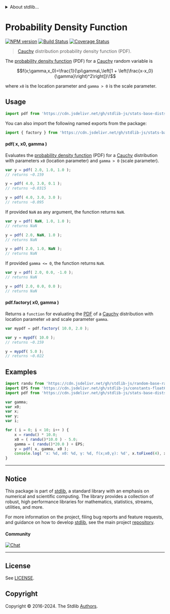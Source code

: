 <!--

@license Apache-2.0

Copyright (c) 2018 The Stdlib Authors.

Licensed under the Apache License, Version 2.0 (the "License");
you may not use this file except in compliance with the License.
You may obtain a copy of the License at

   http://www.apache.org/licenses/LICENSE-2.0

Unless required by applicable law or agreed to in writing, software
distributed under the License is distributed on an "AS IS" BASIS,
WITHOUT WARRANTIES OR CONDITIONS OF ANY KIND, either express or implied.
See the License for the specific language governing permissions and
limitations under the License.

-->


<details>
  <summary>
    About stdlib...
  </summary>
  <p>We believe in a future in which the web is a preferred environment for numerical computation. To help realize this future, we've built stdlib. stdlib is a standard library, with an emphasis on numerical and scientific computation, written in JavaScript (and C) for execution in browsers and in Node.js.</p>
  <p>The library is fully decomposable, being architected in such a way that you can swap out and mix and match APIs and functionality to cater to your exact preferences and use cases.</p>
  <p>When you use stdlib, you can be absolutely certain that you are using the most thorough, rigorous, well-written, studied, documented, tested, measured, and high-quality code out there.</p>
  <p>To join us in bringing numerical computing to the web, get started by checking us out on <a href="https://github.com/stdlib-js/stdlib">GitHub</a>, and please consider <a href="https://opencollective.com/stdlib">financially supporting stdlib</a>. We greatly appreciate your continued support!</p>
</details>

# Probability Density Function

[![NPM version][npm-image]][npm-url] [![Build Status][test-image]][test-url] [![Coverage Status][coverage-image]][coverage-url] <!-- [![dependencies][dependencies-image]][dependencies-url] -->

> [Cauchy][cauchy-distribution] distribution probability density function (PDF).

<section class="intro">

The [probability density function][pdf] (PDF) for a [Cauchy][cauchy-distribution] random variable is

<!-- <equation class="equation" label="eq:cauchy_cauchy_pdf" align="center" raw="f(x;\gamma,x_0)=\frac{1}{\pi\gamma\,\left[1 + \left(\frac{x-x_0}{\gamma}\right)^2\right]}\!" alt="Probability density function (PDF) for a Cauchy distribution."> -->

```math
f(x;\gamma,x_0)=\frac{1}{\pi\gamma\,\left[1 + \left(\frac{x-x_0}{\gamma}\right)^2\right]}\!
```

<!-- <div class="equation" align="center" data-raw-text="f(x;\gamma,x_0)=\frac{1}{\pi\gamma\,\left[1 + \left(\frac{x-x_0}{\gamma}\right)^2\right]}\!" data-equation="eq:cauchy_cauchy_pdf">
    <img src="https://cdn.jsdelivr.net/gh/stdlib-js/stdlib@591cf9d5c3a0cd3c1ceec961e5c49d73a68374cb/lib/node_modules/@stdlib/stats/base/dists/cauchy/pdf/docs/img/equation_cauchy_cauchy_pdf.svg" alt="Probability density function (PDF) for a Cauchy distribution.">
    <br>
</div> -->

<!-- </equation> -->

where `x0` is the location parameter and `gamma > 0` is the scale parameter.

</section>

<!-- /.intro -->



<section class="usage">

## Usage

```javascript
import pdf from 'https://cdn.jsdelivr.net/gh/stdlib-js/stats-base-dists-cauchy-pdf@deno/mod.js';
```

You can also import the following named exports from the package:

```javascript
import { factory } from 'https://cdn.jsdelivr.net/gh/stdlib-js/stats-base-dists-cauchy-pdf@deno/mod.js';
```

#### pdf( x, x0, gamma )

Evaluates the [probability density function][pdf] (PDF) for a [Cauchy][cauchy-distribution] distribution with parameters `x0` (location parameter) and `gamma > 0` (scale parameter).

```javascript
var y = pdf( 2.0, 1.0, 1.0 );
// returns ~0.159

y = pdf( 4.0, 3.0, 0.1 );
// returns ~0.0315

y = pdf( 4.0, 3.0, 3.0 );
// returns ~0.095
```

If provided `NaN` as any argument, the function returns `NaN`.

```javascript
var y = pdf( NaN, 1.0, 1.0 );
// returns NaN

y = pdf( 2.0, NaN, 1.0 );
// returns NaN

y = pdf( 2.0, 1.0, NaN );
// returns NaN
```

If provided `gamma <= 0`, the function returns `NaN`.

```javascript
var y = pdf( 2.0, 0.0, -1.0 );
// returns NaN

y = pdf( 2.0, 0.0, 0.0 );
// returns NaN
```

#### pdf.factory( x0, gamma )

Returns a `function` for evaluating the [PDF][pdf] of a [Cauchy][cauchy-distribution] distribution with location parameter `x0` and scale parameter `gamma`.

```javascript
var mypdf = pdf.factory( 10.0, 2.0 );

var y = mypdf( 10.0 );
// returns ~0.159

y = mypdf( 5.0 );
// returns ~0.022
```

</section>

<!-- /.usage -->

<section class="examples">

## Examples

<!-- eslint no-undef: "error" -->

```javascript
import randu from 'https://cdn.jsdelivr.net/gh/stdlib-js/random-base-randu@deno/mod.js';
import EPS from 'https://cdn.jsdelivr.net/gh/stdlib-js/constants-float64-eps@deno/mod.js';
import pdf from 'https://cdn.jsdelivr.net/gh/stdlib-js/stats-base-dists-cauchy-pdf@deno/mod.js';

var gamma;
var x0;
var x;
var y;
var i;

for ( i = 0; i < 10; i++ ) {
    x = randu() * 10.0;
    x0 = ( randu()*10.0 ) - 5.0;
    gamma = ( randu()*20.0 ) + EPS;
    y = pdf( x, gamma, x0 );
    console.log( 'x: %d, x0: %d, γ: %d, f(x;x0,γ): %d', x.toFixed(4), x0.toFixed(4), gamma.toFixed(4), y.toFixed(4) );
}
```

</section>

<!-- /.examples -->

<!-- Section for related `stdlib` packages. Do not manually edit this section, as it is automatically populated. -->

<section class="related">

</section>

<!-- /.related -->

<!-- Section for all links. Make sure to keep an empty line after the `section` element and another before the `/section` close. -->


<section class="main-repo" >

* * *

## Notice

This package is part of [stdlib][stdlib], a standard library with an emphasis on numerical and scientific computing. The library provides a collection of robust, high performance libraries for mathematics, statistics, streams, utilities, and more.

For more information on the project, filing bug reports and feature requests, and guidance on how to develop [stdlib][stdlib], see the main project [repository][stdlib].

#### Community

[![Chat][chat-image]][chat-url]

---

## License

See [LICENSE][stdlib-license].


## Copyright

Copyright &copy; 2016-2024. The Stdlib [Authors][stdlib-authors].

</section>

<!-- /.stdlib -->

<!-- Section for all links. Make sure to keep an empty line after the `section` element and another before the `/section` close. -->

<section class="links">

[npm-image]: http://img.shields.io/npm/v/@stdlib/stats-base-dists-cauchy-pdf.svg
[npm-url]: https://npmjs.org/package/@stdlib/stats-base-dists-cauchy-pdf

[test-image]: https://github.com/stdlib-js/stats-base-dists-cauchy-pdf/actions/workflows/test.yml/badge.svg?branch=v0.2.2
[test-url]: https://github.com/stdlib-js/stats-base-dists-cauchy-pdf/actions/workflows/test.yml?query=branch:v0.2.2

[coverage-image]: https://img.shields.io/codecov/c/github/stdlib-js/stats-base-dists-cauchy-pdf/main.svg
[coverage-url]: https://codecov.io/github/stdlib-js/stats-base-dists-cauchy-pdf?branch=main

<!--

[dependencies-image]: https://img.shields.io/david/stdlib-js/stats-base-dists-cauchy-pdf.svg
[dependencies-url]: https://david-dm.org/stdlib-js/stats-base-dists-cauchy-pdf/main

-->

[chat-image]: https://img.shields.io/gitter/room/stdlib-js/stdlib.svg
[chat-url]: https://app.gitter.im/#/room/#stdlib-js_stdlib:gitter.im

[stdlib]: https://github.com/stdlib-js/stdlib

[stdlib-authors]: https://github.com/stdlib-js/stdlib/graphs/contributors

[umd]: https://github.com/umdjs/umd
[es-module]: https://developer.mozilla.org/en-US/docs/Web/JavaScript/Guide/Modules

[deno-url]: https://github.com/stdlib-js/stats-base-dists-cauchy-pdf/tree/deno
[deno-readme]: https://github.com/stdlib-js/stats-base-dists-cauchy-pdf/blob/deno/README.md
[umd-url]: https://github.com/stdlib-js/stats-base-dists-cauchy-pdf/tree/umd
[umd-readme]: https://github.com/stdlib-js/stats-base-dists-cauchy-pdf/blob/umd/README.md
[esm-url]: https://github.com/stdlib-js/stats-base-dists-cauchy-pdf/tree/esm
[esm-readme]: https://github.com/stdlib-js/stats-base-dists-cauchy-pdf/blob/esm/README.md
[branches-url]: https://github.com/stdlib-js/stats-base-dists-cauchy-pdf/blob/main/branches.md

[stdlib-license]: https://raw.githubusercontent.com/stdlib-js/stats-base-dists-cauchy-pdf/main/LICENSE

[pdf]: https://en.wikipedia.org/wiki/Probability_density_function

[cauchy-distribution]: https://en.wikipedia.org/wiki/Cauchy_distribution

</section>

<!-- /.links -->

